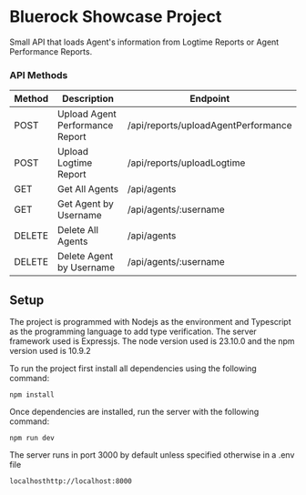 # Bluerock Showcase Project

Small API that loads Agent's information from Logtime Reports or Agent Performance Reports.

### API Methods

| Method | Description                     | Endpoint                            |
| ------ | ------------------------------- | ----------------------------------- |
| POST   | Upload Agent Performance Report | /api/reports/uploadAgentPerformance |
| POST   | Upload Logtime Report           | /api/reports/uploadLogtime          |
| GET    | Get All Agents                  | /api/agents                         |
| GET    | Get Agent by Username           | /api/agents/:username               |
| DELETE | Delete All Agents               | /api/agents                         |
| DELETE | Delete Agent by Username        | /api/agents/:username               |

## Setup

The project is programmed with Nodejs as the environment and Typescript as the programming language to add type verification. The server framework used is Expressjs.
The node version used is 23.10.0 and the npm version used is 10.9.2

To run the project first install all dependencies using the following command:

`npm install`

Once dependencies are installed, run the server with the following command:

`npm run dev`

The server runs in port 3000 by default unless specified otherwise in a .env file

`localhosthttp://localhost:8000`
